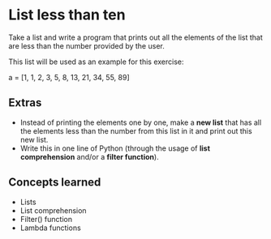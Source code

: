 # List less than ten

Take a list and write a program that prints out all the elements of the list that are less than the
number provided by the user.

This list will be used as an example for this exercise:

a = [1, 1, 2, 3, 5, 8, 13, 21, 34, 55, 89]


## Extras
- Instead of printing the elements one by one, make a **new list** that has all the elements
less than the number from this list in it and print out this new list.
- Write this in one line of Python (through the usage of **list comprehension** and/or a **filter function**).

## Concepts learned
- Lists
- List comprehension
- Filter() function
- Lambda functions
